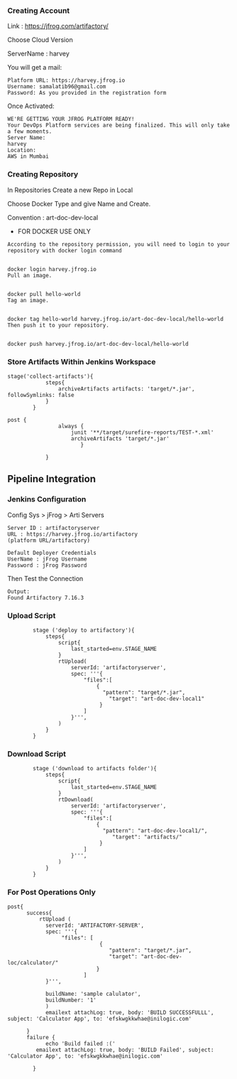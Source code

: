 ### Creating Account
Link : https://jfrog.com/artifactory/

Choose Cloud Version

ServerName : harvey

You will get a mail:
```
Platform URL: https://harvey.jfrog.io
Username: samalatib96@gmail.com
Password: As you provided in the registration form
```
Once Activated:
```
WE'RE GETTING YOUR JFROG PLATFORM READY!
Your DevOps Platform services are being finalized. This will only take a few moments.
Server Name:
harvey
Location:
AWS in Mumbai
```

### Creating Repository

In Repositories Create a new Repo in Local

Choose Docker Type and give Name and Create.

Convention : art-doc-dev-local


* FOR DOCKER USE ONLY
```
According to the repository permission, you will need to login to your repository with docker login command


docker login harvey.jfrog.io
Pull an image.


docker pull hello-world
Tag an image.


docker tag hello-world harvey.jfrog.io/art-doc-dev-local/hello-world
Then push it to your repository.


docker push harvey.jfrog.io/art-doc-dev-local/hello-world

```


### Store Artifacts Within Jenkins Workspace
```
stage('collect-artifacts'){
            steps{
                archiveArtifacts artifacts: 'target/*.jar', followSymlinks: false
            }
        }
```
```
post {
                always {
                    junit '**/target/surefire-reports/TEST-*.xml'
                    archiveArtifacts 'target/*.jar'
                       }
         
            }
```

## Pipeline Integration

### Jenkins Configuration
Config Sys > jFrog > Arti Servers
```
Server ID : artifactoryserver 
URL : https://harvey.jfrog.io/artifactory
(platform URL/artifactory)

Default Deployer Credentials
UserName : jFrog Username
Password : jFrog Password
```

Then Test the Connection
```
Output:	
Found Artifactory 7.16.3
```

### Upload Script
```
        stage ('deploy to artifactory'){
            steps{
                script{
                    last_started=env.STAGE_NAME
                }
                rtUpload(
                    serverId: 'artifactoryserver',
                    spec: '''{
                        "files":[
                            {
                              "pattern": "target/*.jar",
                                "target": "art-doc-dev-local1"
                             }
                        ]
                    }''',
                )
            }
        } 
```

### Download Script
```
        stage ('download to artifacts folder'){
            steps{
                script{
                    last_started=env.STAGE_NAME
                }
                rtDownload(
                    serverId: 'artifactoryserver',
                    spec: '''{
                        "files":[
                            {
                              "pattern": "art-doc-dev-local1/",
                                 "target": "artifacts/"
                             }
                        ]
                    }''',
                )
            }
        }
```

### For Post Operations Only
```
post{
      success{
          rtUpload (
            serverId: 'ARTIFACTORY-SERVER',
            spec: '''{
                 "files": [
                             {
                                "pattern": "target/*.jar",
                                "target": "art-doc-dev-loc/calculator/"
                            }
                        ]
            }''',
 
            buildName: 'sample calulator',
            buildNumber: '1'
            )
            emailext attachLog: true, body: 'BUILD SUCCESSFULLL', subject: 'Calculator App', to: 'efskwgkkwhae@inilogic.com'

      }
      failure {
            echo 'Build failed :('
         emailext attachLog: true, body: 'BUILD Failed', subject: 'Calculator App', to: 'efskwgkkwhae@inilogic.com'

        }
```
